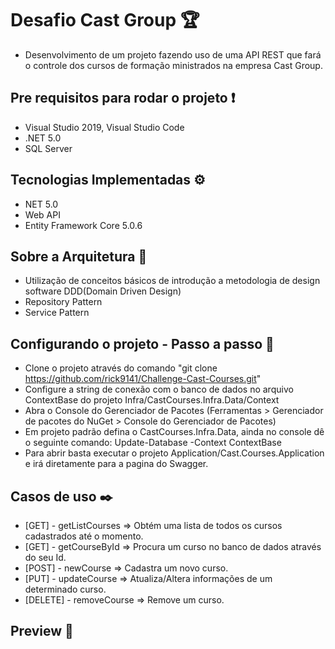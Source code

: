 
# Desafio Cast Group 🏆

-   Desenvolvimento de um projeto fazendo uso de uma API REST que fará o controle dos cursos de formação ministrados na empresa Cast Group.

## [](https://github.com/rick9141/challenger-cast-courses#para-rodar-esse-projeto-voc%C3%AA-vai-precisar-das-seguintes-ferramentas-exclamation)Pre requisitos para rodar o projeto  ❗

-   Visual Studio 2019, Visual Studio Code
-   .NET 5.0
-   SQL Server

## [](https://github.com/rick9141/challenger-cast-courses#tecnologias-implementadas-)Tecnologias Implementadas  ⚙

-   NET 5.0
-   Web API
-   Entity Framework Core 5.0.6

## [](https://github.com/rick9141/challenger-cast-courses#sobre-a-arquitetura-)Sobre a Arquitetura  📐

-   Utilização de conceitos básicos de introdução a metodologia de design software DDD(Domain Driven Design)
-   Repository Pattern
-   Service Pattern

## [](https://github.com/rick9141/challenger-cast-courses#configurando-o-projeto-)Configurando o projeto - Passo a passo 🔨

-   Clone o projeto através do comando "git clone https://github.com/rick9141/Challenge-Cast-Courses.git"
-   Configure a string de conexão com o banco de dados no arquivo ContextBase do projeto Infra/CastCourses.Infra.Data/Context
-   Abra o Console do Gerenciador de Pacotes (Ferramentas > Gerenciador de pacotes do NuGet > Console do Gerenciador de Pacotes)
-   Em projeto padrão defina o CastCourses.Infra.Data, ainda no console dê o seguinte comando: Update-Database -Context ContextBase
-   Para abrir basta executar o projeto Application/Cast.Courses.Application e irá diretamente para a pagina do Swagger.


## [](https://github.com/rick9141/challenger-cast-courses#casos-de-uso-)Casos de uso ✒️

-   [GET] - getListCourses => Obtém uma lista de todos os cursos cadastrados até o momento.
-   [GET] - getCourseById => Procura um curso no banco de dados através do seu Id.
-   [POST] - newCourse => Cadastra um novo curso.
-   [PUT] - updateCourse => Atualiza/Altera informações de um determinado curso.
-   [DELETE] - removeCourse => Remove um curso.


## [](https://github.com/rick9141/challenger-cast-courses#tecnologias-implementadas-)Preview  🎥
